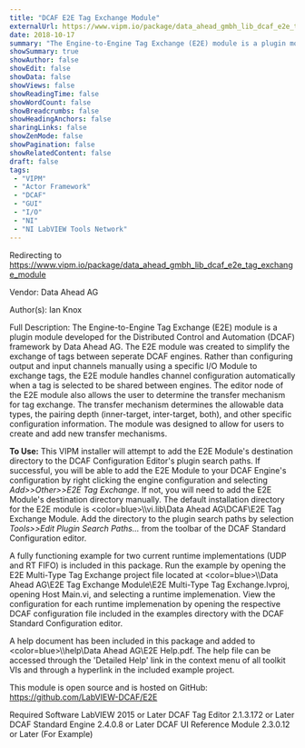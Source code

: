 ```yaml
---
title: "DCAF E2E Tag Exchange Module"
externalUrl: https://www.vipm.io/package/data_ahead_gmbh_lib_dcaf_e2e_tag_exchange_module
date: 2018-10-17
summary: "The Engine-to-Engine Tag Exchange (E2E) module is a plugin module developed for the Distributed Control and Automation (DCAF) framework by Data Ahead AG."
showSummary: true
showAuthor: false
showEdit: false
showData: false
showViews: false
showReadingTime: false
showWordCount: false
showBreadcrumbs: false
showHeadingAnchors: false
sharingLinks: false
showZenMode: false
showPagination: false
showRelatedContent: false
draft: false
tags:
 - "VIPM"
 - "Actor Framework"
 - "DCAF"
 - "GUI"
 - "I/O"
 - "NI"
 - "NI LabVIEW Tools Network"
---
```


Redirecting to https://www.vipm.io/package/data_ahead_gmbh_lib_dcaf_e2e_tag_exchange_module

Vendor: Data Ahead AG

Author(s): Ian Knox
 
Full Description:
The Engine-to-Engine Tag Exchange (E2E) module is a plugin module developed for the Distributed Control and Automation (DCAF) framework by Data Ahead AG. The E2E module was created to simplify the exchange of tags between seperate DCAF engines. Rather than configuring output and input channels manually using a specific I/O Module to exchange tags, the E2E module handles channel configuration automatically when a tag is selected to be shared between engines. The editor node of the E2E module also allows the user to determine the transfer mechanism for tag exchange. The transfer mechanism determines the allowable data types, the pairing depth (inner-target, inter-target, both), and other specific configuration information. The module was designed to allow for users to create and add new transfer mechanisms.

**To Use:** 
This VIPM installer will attempt to add the E2E Module's destination directory to the DCAF Configuration Editor's plugin search paths. If successful, you will be able to add the E2E Module to your DCAF Engine's configuration by right clicking the engine configuration and selecting *Add>>Other>>E2E Tag Exchange*. If not, you will need to add the E2E Module's destination directory manually. The default installation directory for the E2E module is <color=blue>\\<LabVIEW>\\vi.lib\\Data Ahead AG\\DCAF\\E2E Tag Exchange Module</color>. Add the directory to the plugin search paths by selection *Tools>>Edit Plugin Search Paths...* from the toolbar of the DCAF Standard Configuration editor.

A fully functioning example for two current runtime implementations (UDP and RT FIFO) is included in this package. Run the example by opening the E2E Multi-Type Tag Exchange project file located at <color=blue>\\<LabVIEW>\\Data Ahead AG\\E2E Tag Exchange Module\\E2E Multi-Type Tag Exchange.lvproj</color>, opening Host Main.vi, and selecting a runtime implemenation. View the configuration for each runtime implemenation by opening the respective DCAF configuration file included in the examples directory with the DCAF Standard Configuration editor.

A help document has been included in this package and added to <color=blue>\\<LabVIEW>\\help\\Data Ahead AG\\E2E Help.pdf</color>. The help file can be accessed through the 'Detailed Help' link in the context menu of all toolkit VIs and through a hyperlink in the included example project.

This module is open source and is hosted on GitHub: https://github.com/LabVIEW-DCAF/E2E

Required Software
LabVIEW 2015 or Later
DCAF Tag Editor 2.1.3.172 or Later
DCAF Standard Engine 2.4.0.8 or Later
DCAF UI Reference Module 2.3.0.12 or Later (For Example)